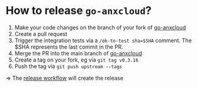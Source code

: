 # How to release `go-anxcloud`?

1. Make your code changes on the branch of your fork of [go-anxcloud](https://github.com/anexia-it/go-anxcloud)
1. Create a pull request
1. Trigger the integration tests via a `/ok-to-test sha=$SHA` comment. The $SHA represents the last commit in the PR.
1. Merge the PR into the main branch of [go-anxcloud](https://github.com/anexia-it/go-anxcloud)
1. Create a tag on your fork, eg via `git tag v0.3.16`
1. Push the tag via `git push upstream --tags` 

=> The [release workflow](https://github.com/anexia-it/go-anxcloud/blob/main/.github/workflows/release.yml) will create the release
